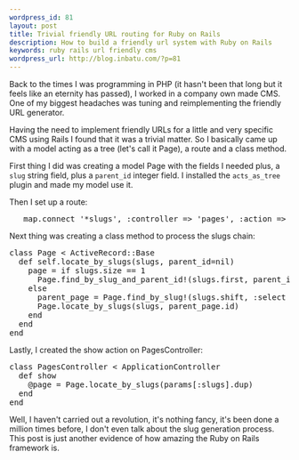 ```yaml
--- 
wordpress_id: 81
layout: post
title: Trivial friendly URL routing for Ruby on Rails
description: How to build a friendly url system with Ruby on Rails
keywords: ruby rails url friendly cms
wordpress_url: http://blog.inbatu.com/?p=81
---
```

Back to the times I was programming in PHP (it hasn't been that long but it feels like an eternity has passed), I worked in a company own made CMS. One of my biggest headaches was tuning and reimplementing the friendly URL generator.

Having the need to implement friendly URLs for a little and very specific CMS using Rails I found that it was a trivial matter. So I basically came up with a model acting as a tree (let's call it Page), a route and a class method.

First thing I did was creating a model Page with the fields I needed plus, a <code>slug</code> string field, plus a <code>parent_id</code> integer field. I installed the <code>acts_as_tree</code> plugin and made my model use it.

Then I set up a route:
<pre name="code" class="ruby">
   map.connect '*slugs', :controller => 'pages', :action => 'show'
</pre>

Next thing was creating a class method to process the slugs chain:
<pre name="code" class="ruby">
class Page &lt; ActiveRecord::Base
  def self.locate_by_slugs(slugs, parent_id=nil)
    page = if slugs.size == 1
      Page.find_by_slug_and_parent_id!(slugs.first, parent_id)
    else
      parent_page = Page.find_by_slug!(slugs.shift, :select =&gt; &#x27;id&#x27;)
      Page.locate_by_slugs(slugs, parent_page.id)
    end
  end
end
</pre>

Lastly, I created the show action on PagesController:
<pre name="code" class="ruby">
class PagesController &lt; ApplicationController  
  def show
    @page = Page.locate_by_slugs(params[:slugs].dup)
  end
end
</pre>

Well, I haven't carried out a revolution, it's nothing fancy, it's been done a million times before, I don't even talk about the slug generation process. This post is just another evidence of how amazing the Ruby on Rails framework is.
